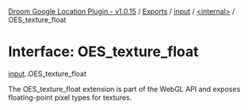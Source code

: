 [Droom Google Location Plugin - v1.0.15](../README.md) / [Exports](../modules.md) / [input](../modules/input.md) / [<internal\>](../modules/input._internal_.md) / OES\_texture\_float

# Interface: OES\_texture\_float

[input](../modules/input.md).[<internal>](../modules/input._internal_.md).OES_texture_float

The OES_texture_float extension is part of the WebGL API and exposes floating-point pixel types for textures.
